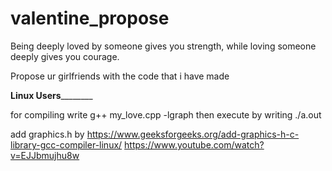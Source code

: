 # valentine_propose
Being deeply loved by someone gives you strength, while loving someone deeply gives you courage.

Propose ur girlfriends with the code that i have made



________Linux Users________________

for compiling write 
g++ my_love.cpp -lgraph
then execute by writing 
./a.out

add graphics.h by
https://www.geeksforgeeks.org/add-graphics-h-c-library-gcc-compiler-linux/
https://www.youtube.com/watch?v=EJJbmujhu8w
